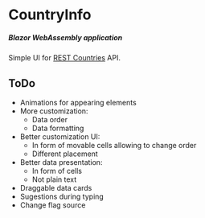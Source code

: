 # CountryInfo
##### Blazor WebAssembly application
Simple UI for [REST Countries](https://restcountries.eu) API.
## ToDo
- Animations for appearing elements
- More customization:
  - Data order
  - Data formatting
- Better customization UI:
  - In form of movable cells allowing to change order
  - Different placement
- Better data presentation:
  - In form of cells
  - Not plain text
- Draggable data cards
- Sugestions during typing
- Change flag source
